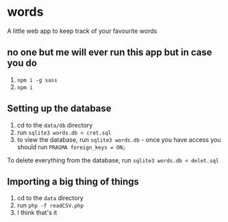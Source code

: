 # words
A little web app to keep track of your favourite words

## no one but me will ever run this app but in case you do

1. `npm i -g sass`
2. `npm i`

## Setting up the database

1. cd to the `data/db` directory
2. run `sqlite3 words.db < cret.sql`
3. to view the database, run `sqlite3 words.db` - once you have access you should run `PRAGMA foreign_keys = ON;`

To delete everything from the database, run `sqlite3 words.db < delet.sql`

## Importing a big thing of things

1. cd to the `data` directory
2. run `php -f readCSV.php`
3. I think that's it
